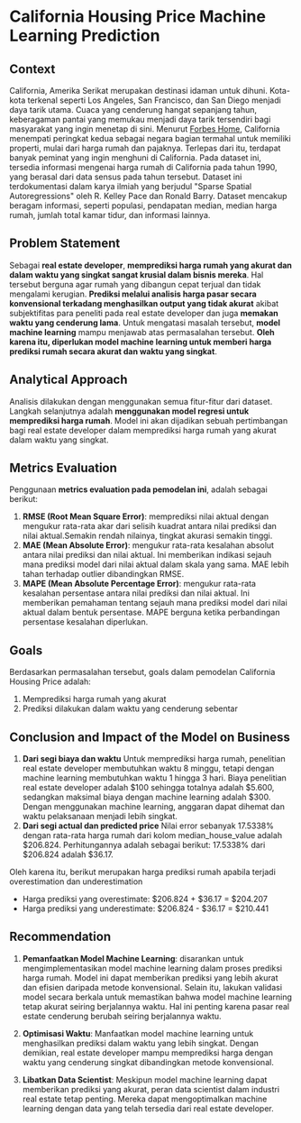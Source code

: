 # California Housing Price Machine Learning Prediction

## Context
California, Amerika Serikat merupakan destinasi idaman untuk dihuni. Kota-kota terkenal seperti Los Angeles, San Francisco, dan San Diego menjadi daya tarik utama. Cuaca yang cenderung hangat sepanjang tahun, keberagaman pantai yang memukau menjadi daya tarik tersendiri bagi masyarakat yang ingin menetap di sini. Menurut [Forbes Home](https://www.forbes.com/home-improvement/features/states-with-highest-home-prices/), California menempati peringkat kedua sebagai negara bagian termahal untuk memiliki properti, mulai dari harga rumah dan pajaknya. Terlepas dari itu, terdapat banyak peminat yang ingin menghuni di California. Pada dataset ini, tersedia informasi mengenai harga rumah di California pada tahun 1990, yang berasal dari data sensus pada tahun tersebut. Dataset ini terdokumentasi dalam karya ilmiah yang berjudul "Sparse Spatial Autoregressions" oleh R. Kelley Pace dan Ronald Barry. Dataset mencakup beragam informasi, seperti populasi, pendapatan median, median harga rumah, jumlah total kamar tidur, dan informasi lainnya. 

## Problem Statement
Sebagai **real estate developer**, **memprediksi harga rumah yang akurat dan dalam waktu yang singkat sangat krusial dalam bisnis mereka**. Hal tersebut berguna agar rumah yang dibangun cepat terjual dan tidak mengalami kerugian. **Prediksi melalui analisis harga pasar secara konvensional terkadang menghasilkan output yang tidak akurat** akibat subjektifitas para peneliti pada real estate developer dan juga **memakan waktu yang cenderung lama**. Untuk mengatasi masalah tersebut, **model machine learning** mampu menjawab atas permasalahan tersebut. **Oleh karena itu, diperlukan model machine learning untuk memberi harga prediksi rumah secara akurat dan waktu yang singkat**. 

## Analytical Approach
Analisis dilakukan dengan menggunakan semua fitur-fitur dari dataset. Langkah selanjutnya adalah **menggunakan model regresi untuk memprediksi harga rumah**. Model ini akan dijadikan sebuah pertimbangan bagi real estate developer dalam memprediksi harga rumah yang akurat dalam waktu yang singkat.

## Metrics Evaluation
Penggunaan **metrics evaluation pada pemodelan ini**, adalah sebagai berikut:
1. **RMSE (Root Mean Square Error)**: memprediksi nilai aktual dengan mengukur rata-rata akar dari selisih kuadrat antara nilai prediksi dan nilai aktual.Semakin rendah nilainya, tingkat akurasi semakin tinggi.
2. **MAE (Mean Absolute Error)**:  mengukur rata-rata kesalahan absolut antara nilai prediksi dan nilai aktual. Ini memberikan indikasi sejauh mana prediksi model dari nilai aktual dalam skala yang sama. MAE lebih tahan terhadap outlier dibandingkan RMSE.
3. **MAPE (Mean Absolute Percentage Error)**: mengukur rata-rata kesalahan persentase antara nilai prediksi dan nilai aktual. Ini memberikan pemahaman tentang sejauh mana prediksi model dari nilai aktual dalam bentuk persentase. MAPE berguna ketika perbandingan persentase kesalahan diperlukan.

## Goals
Berdasarkan permasalahan tersebut, goals dalam pemodelan California Housing Price adalah:
1. Memprediksi harga rumah yang akurat
2. Prediksi dilakukan dalam waktu yang cenderung sebentar

## Conclusion and Impact of the Model on Business
1. **Dari segi biaya dan waktu**
    Untuk memprediksi harga rumah, penelitian real estate developer membutuhkan waktu 8 minggu, tetapi dengan machine learning membutuhkan waktu 1 hingga 3 hari. Biaya penelitian real estate developer adalah $100 sehingga totalnya adalah $5.600, sedangkan maksimal biaya dengan machine learning adalah $300. Dengan menggunakan machine learning, anggaran dapat  dihemat dan waktu pelaksanaan menjadi lebih singkat.
2. **Dari segi actual dan predicted price**
    Nilai error sebanyak 17.5338% dengan rata-rata harga rumah dari kolom median_house_value adalah $206.824. Perhitungannya adalah sebagai berikut:
    17.5338% dari $206.824 adalah $36.17.

Oleh karena itu, berikut merupakan harga prediksi rumah apabila terjadi overestimation dan underestimation
- Harga prediksi yang overestimate: $206.824 + $36.17 =  $204.207
- Harga prediksi yang underestimate: $206.824 - $36.17 =  $210.441


## Recommendation
1. **Pemanfaatkan Model Machine Learning**: disarankan untuk mengimplementasikan model machine learning dalam proses prediksi harga rumah. Model ini dapat memberikan prediksi yang lebih akurat dan efisien daripada metode konvensional. Selain itu, lakukan validasi model secara berkala untuk memastikan bahwa model machine learning tetap akurat seiring berjalannya waktu. Hal ini penting karena pasar real estate cenderung berubah seiring berjalannya waktu.

2. **Optimisasi Waktu**: Manfaatkan model machine learning untuk menghasilkan prediksi dalam waktu yang lebih singkat. Dengan demikian, real estate developer mampu memprediksi harga dengan waktu yang cenderung singkat dibandingkan metode konvensional.

3. **Libatkan Data Scientist**: Meskipun model machine learning dapat memberikan prediksi yang akurat, peran data scientist dalam industri real estate tetap penting. Mereka dapat mengoptimalkan machine learning dengan data yang telah tersedia dari real estate developer.
